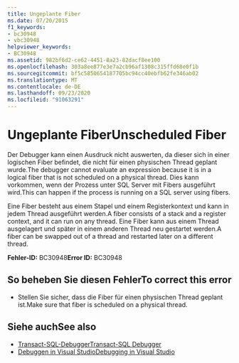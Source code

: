 ```yaml
---
title: Ungeplante Fiber
ms.date: 07/20/2015
f1_keywords:
- bc30948
- vbc30948
helpviewer_keywords:
- BC30948
ms.assetid: 982bf6d2-ce62-4451-8a23-82dacf8ee100
ms.openlocfilehash: 303a8ee877e3e7a2cb96af1308c315ffd68e0f1b
ms.sourcegitcommit: bf5c5850654187705bc94cc40ebfb62fe346ab02
ms.translationtype: MT
ms.contentlocale: de-DE
ms.lasthandoff: 09/23/2020
ms.locfileid: "91063291"
---
```

# <a name="unscheduled-fiber"></a><span data-ttu-id="dd462-102">Ungeplante Fiber</span><span class="sxs-lookup"><span data-stu-id="dd462-102">Unscheduled Fiber</span></span>

<span data-ttu-id="dd462-103">Der Debugger kann einen Ausdruck nicht auswerten, da dieser sich in einer logischen Fiber befindet, die nicht für einen physischen Thread geplant wurde.</span><span class="sxs-lookup"><span data-stu-id="dd462-103">The debugger cannot evaluate an expression because it is in a logical fiber that is not scheduled on a physical thread.</span></span> <span data-ttu-id="dd462-104">Dies kann vorkommen, wenn der Prozess unter SQL Server mit Fibers ausgeführt wird.</span><span class="sxs-lookup"><span data-stu-id="dd462-104">This can happen if the process is running on a SQL server using fibers.</span></span>  
  
 <span data-ttu-id="dd462-105">Eine Fiber besteht aus einem Stapel und einem Registerkontext und kann in jedem Thread ausgeführt werden.</span><span class="sxs-lookup"><span data-stu-id="dd462-105">A fiber consists of a stack and a register context, and it can run on any thread.</span></span> <span data-ttu-id="dd462-106">Eine Fiber kann aus einem Thread ausgelagert und später in einem anderen Thread neu gestartet werden.</span><span class="sxs-lookup"><span data-stu-id="dd462-106">A fiber can be swapped out of a thread and restarted later on a different thread.</span></span>  
  
 <span data-ttu-id="dd462-107">**Fehler-ID:** BC30948</span><span class="sxs-lookup"><span data-stu-id="dd462-107">**Error ID:** BC30948</span></span>  
  
## <a name="to-correct-this-error"></a><span data-ttu-id="dd462-108">So beheben Sie diesen Fehler</span><span class="sxs-lookup"><span data-stu-id="dd462-108">To correct this error</span></span>  
  
- <span data-ttu-id="dd462-109">Stellen Sie sicher, dass die Fiber für einen physischen Thread geplant ist.</span><span class="sxs-lookup"><span data-stu-id="dd462-109">Make sure that fiber is scheduled on a physical thread.</span></span>  
  
## <a name="see-also"></a><span data-ttu-id="dd462-110">Siehe auch</span><span class="sxs-lookup"><span data-stu-id="dd462-110">See also</span></span>

- [<span data-ttu-id="dd462-111">Transact-SQL-Debugger</span><span class="sxs-lookup"><span data-stu-id="dd462-111">Transact-SQL Debugger</span></span>](/sql/ssms/scripting/transact-sql-debugger)
- [<span data-ttu-id="dd462-112">Debuggen in Visual Studio</span><span class="sxs-lookup"><span data-stu-id="dd462-112">Debugging in Visual Studio</span></span>](/visualstudio/debugger/debugger-feature-tour)
